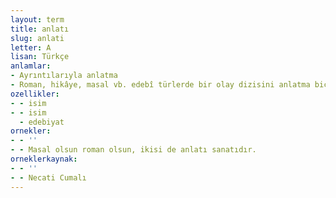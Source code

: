 ```yaml
---
layout: term
title: anlatı
slug: anlati
letter: A
lisan: Türkçe
anlamlar:
- Ayrıntılarıyla anlatma
- Roman, hikâye, masal vb. edebî türlerde bir olay dizisini anlatma biçimi; hikâyeleme, öyküleme, tahkiye
ozellikler:
- - isim
- - isim
  - edebiyat
ornekler:
- - ''
- - Masal olsun roman olsun, ikisi de anlatı sanatıdır.
orneklerkaynak:
- - ''
- - Necati Cumalı
---
```

